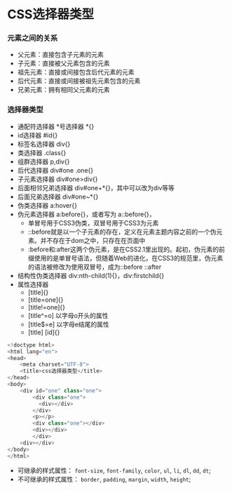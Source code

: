 # CSS选择器类型
### 元素之间的关系

- 父元素：直接包含子元素的元素
- 子元素：直接被父元素包含的元素
- 祖先元素：直接或间接包含后代元素的元素
- 后代元素：直接或间接被祖先元素包含的元素
- 兄弟元素：拥有相同父元素的元素

### 选择器类型

* 通配符选择器 *号选择器 *{}
* id选择器 #id{}
* 标签名选择器 div{}
* 类选择器 .class{}
* 组群选择器 p,div{}
* 后代选择器 div#one .one{}
* 子元素选择器 div#one>div{}
* 后面相邻兄弟选择器 div#one+*{}，其中可以改为div等等
* 后面兄弟选择器 div#one~*{}
* 伪类选择器 a:hover{}
* 伪元素选择器 a:before{}，或者写为 a::before{}，
  * 单冒号用于CSS3伪类，双冒号用于CSS3为元素
  * ::before就是以一个子元素的存在，定义在元素主题内容之前的一个伪元素。并不存在于dom之中，只存在在页面中
  * :before和:after这两个伪元素，是在CSS2.1里出现的。起初，伪元素的前缀使用的是单冒号语法，但随着Web的进化，在CSS3的规范里，伪元素的语法被修改为使用双冒号，成为::before ::after
* 结构性伪类选择器 div:nth-child(1){}，div:firstchild{}
* 属性选择器 
  * [title]{}
  * [title=one]{}
  * [title!=one]{}
  * [title^=o] 以字母o开头的属性
  * [title$=e] 以字母e结尾的属性
  * [title] [id]{}

```js
<!doctype html>
<html lang="en">
<head>
	<meta charset="UTF-8">
	<title>css选择器类型</title>
</head>
<body>
	<div id="one" class="one">
    	<div class="one">
          <div></div>
        </div>
        <p></p>
        <div class="one"></div>
        <div></div>
  		</div>
	<div></div>
</body>
</html>
```

* 可继承的样式属性： `font-size`, `font-family`, `color`, `ul`, `li`, `dl`, `dd`, `dt`;
* 不可继承的样式属性： `border`, `padding`, `margin`, `width`, `height`;